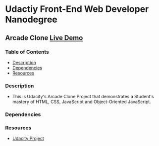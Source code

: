 Udactiy Front-End Web Developer Nanodegree
===============================

## Arcade Clone [**Live Demo**](https://denni5lin.github.io/fend-arcade-game/)

### Table of Contents

* [Description](#Description)
* [Dependencies](#Dependencies)
* [Resources](#Resources)

### Description

* This is Udacity's Arcade Clone Project that demonstrates a Student's mastery of HTML, CSS, JavaScript and  Object-Oriented JavaScript.

### Dependencies

### Resources

* [Udacity Project](https://github.com/udacity/frontend-nanodegree-arcade-game)